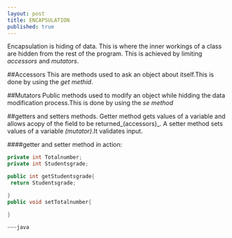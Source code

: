 ```yaml
---
layout: post
title: ENCAPSULATION
published: true
---
```


Encapsulation is hiding of data. This is where the inner workings of a class are hidden from the rest of the program.
This is achieved by limiting _accessors_ and _mutators_.

##Accessors
This are methods used to ask an object about itself.This is done by using the _get methid_.

##Mutators
Public methods used to modify an object while hidding the data modification process.This is done by using the _se method_

##getters and setters methods.
Getter method gets values of a variable and allows acopy of the field to be returned_(accessors)_.
A setter method sets values of a variable _(mutator)_.It validates input.

####getter and setter method in action:

~~~java
private int Totalnumber;
private int Studentsgrade;

public int getStudentsgrade{
 return Studentsgrade;

}
public void setTotalnumber{

}

~~~java